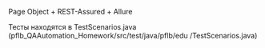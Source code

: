 Page Object + REST-Assured + Allure

Тесты находятся в TestScenarios.java (pflb_QAAutomation_Homework/src/test/java/pflb/edu
/TestScenarios.java)
